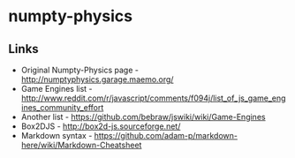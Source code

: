 numpty-physics
==============
## Links
* Original Numpty-Physics page - http://numptyphysics.garage.maemo.org/
* Game Engines list - http://www.reddit.com/r/javascript/comments/f094j/list_of_js_game_engines_community_effort
* Another list - https://github.com/bebraw/jswiki/wiki/Game-Engines
* Box2DJS - http://box2d-js.sourceforge.net/
* Markdown syntax - https://github.com/adam-p/markdown-here/wiki/Markdown-Cheatsheet
